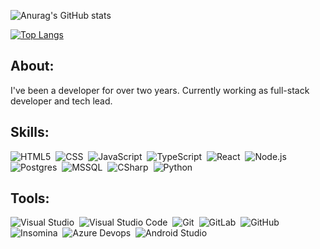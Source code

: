 ![Anurag's GitHub stats](https://github-readme-stats.vercel.app/api?username=c-viale&show_icons=true&theme=dark)

[![Top Langs](https://github-readme-stats.vercel.app/api/top-langs/?username=c-viale)](https://github.com/anuraghazra/github-readme-stats)

## About:
I've been a developer for over two years. Currently working as full-stack developer and tech lead.


## Skills: 
![HTML5](https://img.shields.io/badge/-HTML5-0D1117?style=for-the-badge&logo=HTML5&labelColor=0D1117)&nbsp;
![CSS](https://img.shields.io/badge/-CSS-0D1117?style=for-the-badge&logo=css3&labelColor=0D1117)&nbsp;
![JavaScript](https://img.shields.io/badge/-JavaScript-0D1117?style=for-the-badge&logo=javascript&labelColor=0D1117)&nbsp;
![TypeScript](https://img.shields.io/badge/-TypeScript-0D1117?style=for-the-badge&logo=TypeScript&labelColor=0D1117)&nbsp;
![React](https://img.shields.io/badge/-React-0D1117?style=for-the-badge&logo=React&labelColor=0D1117)&nbsp;
![Node.js](https://img.shields.io/badge/-Node.js-0D1117?style=for-the-badge&logo=Node.js&labelColor=0D1117)&nbsp;
![Postgres](https://img.shields.io/badge/-Postgres-0D1117?style=for-the-badge&logo=PostgreSQL&labelColor=0D1117)&nbsp;
![MSSQL](https://img.shields.io/badge/-MSSQL-0D1117?style=for-the-badge&logo=microsoftsqlserver&labelColor=0D1117)&nbsp;
![CSharp](https://img.shields.io/badge/-C%23-0D1117?style=for-the-badge&logo=CSHARP&labelColor=0D1117)&nbsp;
![Python](https://img.shields.io/badge/-Python-0D1117?style=for-the-badge&logo=Python&labelColor=0D1117) 


## Tools: 
![Visual Studio](https://img.shields.io/badge/-Visual%20Studio-0D1117?style=for-the-badge&logo=visual-studio&logoColor=C8A2C8&labelColor=0D1117)&nbsp;
![Visual Studio Code](https://img.shields.io/badge/Visual%20Studio%20Code-0D1117?style=for-the-badge&logo=visual-studio-code&labelColor=0D1117)&nbsp;
![Git](https://img.shields.io/badge/-Git-0D1117?style=for-the-badge&logo=git&labelColor=0D1117)&nbsp;
![GitLab](https://img.shields.io/badge/-GitLab-0D1117?style=for-the-badge&logo=gitlab&labelColor=0D1117)&nbsp;
![GitHub](https://img.shields.io/badge/-GitHUb-0D1117?style=for-the-badge&logo=github&labelColor=0D1117)&nbsp;
![Insomina](https://img.shields.io/badge/-Insomnia-0D1117?style=for-the-badge&logo=insomnia&labelColor=0D1117)&nbsp;
![Azure Devops](https://img.shields.io/badge/Azure%20Devops-0D1117?style=for-the-badge&logo=azure-devops&labelColor=0D1117)&nbsp;
![Android Studio](https://img.shields.io/badge/-Android%20Studio-0D1117?style=for-the-badge&logo=android-studio&labelColor=0D1117)&nbsp;
